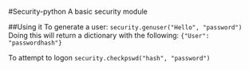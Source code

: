 #Security-python
A basic security module

##Using it
To generate a user:
```security.genuser("Hello", "password")```
Doing this will return a dictionary with the following:
```{"User": "passwordhash"}```

To attempt to logon
```security.checkpswd("hash", "password")```


